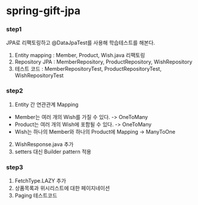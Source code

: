 # spring-gift-jpa

### step1

JPA로 리팩토링하고 @DataJpaTest를 사용해 학습테스트를 해본다.

1. Entity mapping : Member, Product, Wish.java 리팩토링
2. Repository JPA : MemberRepository, ProductRepository, WishRepository
3. 테스트 코드 : MemberRepositoryTest, ProductRepositoryTest, WishRepositoryTest

### step2

1. Entity 간 연관관계 Mapping
- Member는 여러 개의 Wish를 가질 수 있다. -> OneToMany
- Product는 여러 개의 Wish에 포함될 수 있다. -> OneToMany
- Wish는 하나의 Member와 하나의 Product에 Mapping -> ManyToOne

2. WishResponse.java 추가
3. setters 대신 Builder pattern 적용


### step3

1. FetchType.LAZY 추가
2. 상품목록과 위시리스트에 대한 페이지네이션
3. Paging 테스트코드

